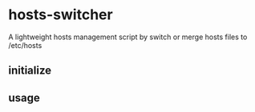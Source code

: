 # hosts-switcher
A lightweight hosts management script by switch or merge hosts files to /etc/hosts
## initialize

## usage
